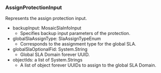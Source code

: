 ### AssignProtectionInput
Represents the assign protection input.

- backupInput: MosaicSlaInfoInput
  - Specifies backup input parameters of the protection.
- globalSlaAssignType: SlaAssignTypeEnum
  - Corresponds to the assignment type for the global SLA.
- globalSlaOptionalFid: System.String
  - Global SLA Domain forever UUID.
- objectIds: a list of System.Strings
  - A list of object forever UUIDs to assign to the global SLA Domain.
